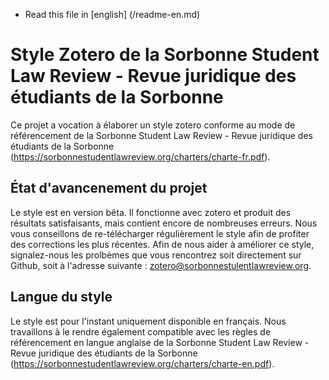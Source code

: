 * Read this file in [english] (/readme-en.md)

# Style Zotero de la Sorbonne Student Law Review - Revue juridique des étudiants de la Sorbonne

 Ce projet a vocation à élaborer un style zotero conforme au mode de référencement de la  Sorbonne Student Law Review - Revue juridique des étudiants de la Sorbonne (https://sorbonnestudentlawreview.org/charters/charte-fr.pdf).

 ## État d'avancenement du projet

 Le style est en version bêta. Il fonctionne avec zotero et produit des résultats satisfaisants, mais contient encore de nombreuses erreurs. Nous vous conseillons de re-télécharger régulièrement le style afin de profiter des corrections les plus récentes.
Afin de nous aider à améliorer ce style, signalez-nous les prolbèmes que vous rencontrez soit directement sur Github, soit à l'adresse suivante : zotero@sorbonnestulentlawreview.org.

## Langue du style

Le style est pour l'instant uniquement disponible en français. Nous travaillons à le rendre également compatible avec les règles de référencement en langue anglaise de la Sorbonne Student Law Review - Revue juridique des étudiants de la Sorbonne (https://sorbonnestudentlawreview.org/charters/charte-en.pdf).
